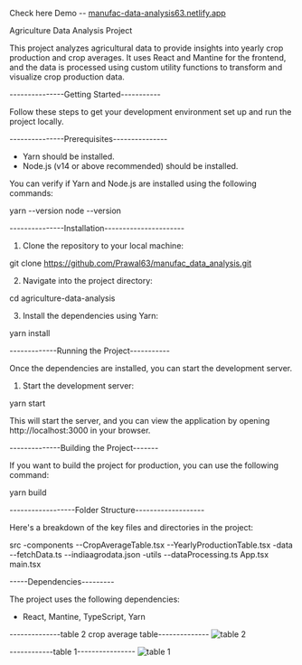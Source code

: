 Check here
Demo  -- [ manufac-data-analysis63.netlify.app](https://manufac-data-analysis63.netlify.app/)


Agriculture Data Analysis Project

This project analyzes agricultural data to provide insights into yearly crop production and crop averages. It uses React and Mantine for the frontend, and the data is processed using custom utility functions to transform and visualize crop production data.



---------------Getting Started-----------

Follow these steps to get your development environment set up and run the project locally.

---------------Prerequisites---------------

- Yarn should be installed.
- Node.js (v14 or above recommended) should be installed.

You can verify if Yarn and Node.js are installed using the following commands:

yarn --version
node --version



---------------Installation----------------------

1. Clone the repository to your local machine:

git clone https://github.com/Prawal63/manufac_data_analysis.git

2. Navigate into the project directory:

cd agriculture-data-analysis

3. Install the dependencies using Yarn:

yarn install



-------------Running the Project-----------

Once the dependencies are installed, you can start the development server.

1. Start the development server:

yarn start

This will start the server, and you can view the application by opening http://localhost:3000 in your browser.






--------------Building the Project-------

If you want to build the project for production, you can use the following command:

yarn build




------------------Folder Structure-------------------

Here's a breakdown of the key files and directories in the project:

src
-components
      --CropAverageTable.tsx
      --YearlyProductionTable.tsx
-data
      --fetchData.ts
      --indiaagrodata.json
-utils
      --dataProcessing.ts
App.tsx
main.tsx




-----Dependencies---------

The project uses the following dependencies:

- React, Mantine, TypeScript, Yarn


--------------table 2  crop average table--------------
![table 2 ](https://github.com/user-attachments/assets/2a185c2d-5631-438d-998f-1fd306180c0a)



------------table 1----------------
![table 1 ](https://github.com/user-attachments/assets/730f2965-3db4-4238-8eb4-0daba4e3e999)



